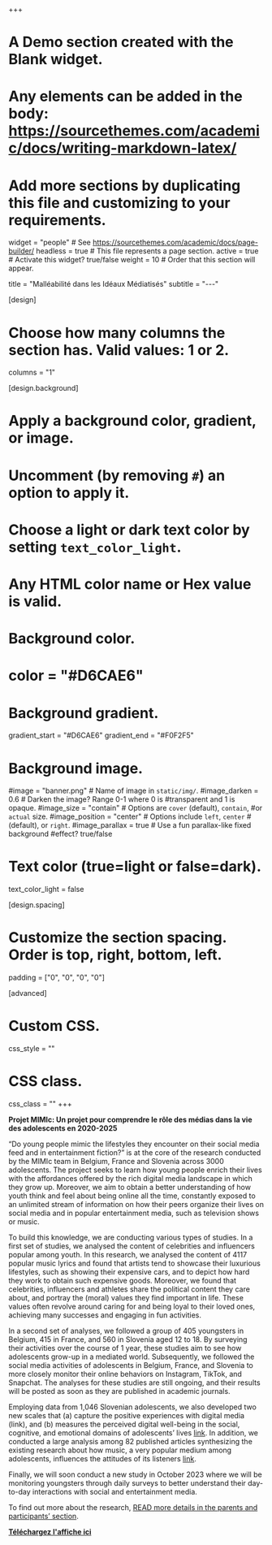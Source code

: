 +++
# A Demo section created with the Blank widget.
# Any elements can be added in the body: https://sourcethemes.com/academic/docs/writing-markdown-latex/
# Add more sections by duplicating this file and customizing to your requirements.

widget = "people"  # See https://sourcethemes.com/academic/docs/page-builder/
headless = true  # This file represents a page section.
active = true  # Activate this widget? true/false
weight = 10  # Order that this section will appear.

title = "Malléabilité dans les Idéaux Médiatisés"
subtitle = "---"

[design]
  # Choose how many columns the section has. Valid values: 1 or 2.
  columns = "1"

[design.background]
  # Apply a background color, gradient, or image.
  #   Uncomment (by removing `#`) an option to apply it.
  #   Choose a light or dark text color by setting `text_color_light`.
  #   Any HTML color name or Hex value is valid.

  # Background color.
  # color = "#D6CAE6"
  
  # Background gradient.
  gradient_start = "#D6CAE6"
  gradient_end = "#F0F2F5"
  
  # Background image.
  #image = "banner.png"  # Name of image in `static/img/`.
#image_darken = 0.6  # Darken the image? Range 0-1 where 0 is #transparent and 1 is opaque.
#image_size = "contain"  #  Options are `cover` (default), `contain`, #or `actual` size.
#image_position = "center"  # Options include `left`, `center` #(default), or `right`.
#image_parallax = true  # Use a fun parallax-like fixed background #effect? true/false

  # Text color (true=light or false=dark).
  text_color_light = false

[design.spacing]
  # Customize the section spacing. Order is top, right, bottom, left.
  padding = ["0", "0", "0", "0"]

[advanced]
 # Custom CSS. 
 css_style = ""
 
 # CSS class.
 css_class = ""
+++

**Projet MIMIc: Un projet pour comprendre le rôle des médias dans la vie des adolescents en 2020-2025**

“Do young people mimic the lifestyles they encounter on their social media feed and in entertainment fiction?” is at the core of the research conducted by the MIMIc team in Belgium, France and Slovenia across 3000 adolescents. The project seeks to learn how young people enrich their lives with the affordances offered by the rich digital media landscape in which they grow up. Moreover, we aim to obtain a better understanding of how youth think and feel about being online all the time, constantly exposed to an unlimited stream of information on how their peers organize their lives on social media and in popular entertainment media, such as television shows or music.

To build this knowledge, we are conducting various types of studies. In a first set of studies, we analysed the content of celebrities and influencers popular among youth. In this research, we analysed the content of 4117 popular music lyrics and found that artists tend to showcase their luxurious lifestyles, such as showing their expensive cars, and to depict how hard they work to obtain such expensive goods. Moreover, we found that celebrities, influencers and athletes share the political content they care about, and portray the (moral) values they find important in life. These values often revolve around caring for and being loyal to their loved ones, achieving many successes and engaging in fun activities. 

In a second set of analyses, we followed a group of 405 youngsters in Belgium, 415 in France, and 560 in Slovenia aged 12 to 18. By surveying their activities over the course of 1 year, these studies aim to see how adolescents grow-up in a mediated world. Subsequently, we followed the social media activities of adolescents in Belgium, France, and Slovenia to more closely monitor their online behaviors on Instagram, TikTok, and Snapchat. The analyses for these studies are still ongoing, and their results will be posted as soon as they are published in academic journals.

Employing data from 1,046 Slovenian adolescents, we also developed two new scales that (a) capture the positive experiences with digital media (link), and (b) measures the perceived digital well-being in the social, cognitive, and emotional domains of adolescents’ lives [link](https://www.frontiersin.org/articles/10.3389/fdgth.2022.975557/full). In addition, we conducted a large analysis among 82 published articles synthesizing the existing research about how music, a very popular medium among adolescents, influences the attitudes of its listeners [link](https://drive.google.com/file/d/11qKiSL7zD4SUHM0FdDVPjbpFBwMTrXGf/view).

Finally, we will soon conduct a new study in October 2023 where we will be monitoring youngsters through daily surveys to better understand their day-to-day interactions with social and entertainment media.

To find out more about the research, [READ more details in the parents and participants’ section](http://www.projectmimic.eu/parents/).

<a href="/img/poster_FR.pdf" tabindex="-1"><strong>Téléchargez l'affiche ici</strong></a>